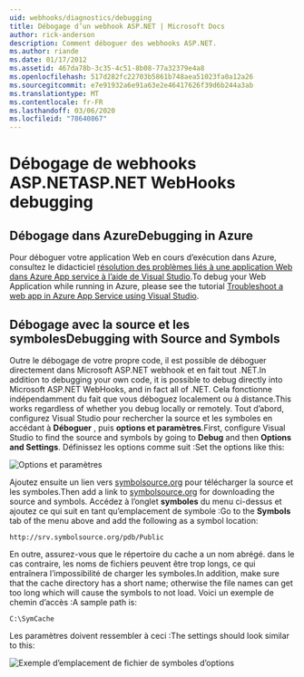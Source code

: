 ```yaml
---
uid: webhooks/diagnostics/debugging
title: Débogage d’un webhook ASP.NET | Microsoft Docs
author: rick-anderson
description: Comment déboguer des webhooks ASP.NET.
ms.author: riande
ms.date: 01/17/2012
ms.assetid: 467da78b-3c35-4c51-8b08-77a32379e4a8
ms.openlocfilehash: 517d282fc22703b5861b748aea51023fa0a12a26
ms.sourcegitcommit: e7e91932a6e91a63e2e46417626f39d6b244a3ab
ms.translationtype: MT
ms.contentlocale: fr-FR
ms.lasthandoff: 03/06/2020
ms.locfileid: "78640867"
---
```

# <a name="aspnet-webhooks-debugging"></a><span data-ttu-id="f5f34-103">Débogage de webhooks ASP.NET</span><span class="sxs-lookup"><span data-stu-id="f5f34-103">ASP.NET WebHooks debugging</span></span>  

## <a name="debugging-in-azure"></a><span data-ttu-id="f5f34-104">Débogage dans Azure</span><span class="sxs-lookup"><span data-stu-id="f5f34-104">Debugging in Azure</span></span>

<span data-ttu-id="f5f34-105">Pour déboguer votre application Web en cours d’exécution dans Azure, consultez le didacticiel [résolution des problèmes liés à une application Web dans Azure App service à l’aide de Visual Studio](https://azure.microsoft.com/documentation/articles/web-sites-dotnet-troubleshoot-visual-studio/#webserverlogs).</span><span class="sxs-lookup"><span data-stu-id="f5f34-105">To debug your Web Application while running in Azure, please see the tutorial [Troubleshoot a web app in Azure App Service using Visual Studio](https://azure.microsoft.com/documentation/articles/web-sites-dotnet-troubleshoot-visual-studio/#webserverlogs).</span></span>

## <a name="debugging-with-source-and-symbols"></a><span data-ttu-id="f5f34-106">Débogage avec la source et les symboles</span><span class="sxs-lookup"><span data-stu-id="f5f34-106">Debugging with Source and Symbols</span></span>

<span data-ttu-id="f5f34-107">Outre le débogage de votre propre code, il est possible de déboguer directement dans Microsoft ASP.NET webhook et en fait tout .NET.</span><span class="sxs-lookup"><span data-stu-id="f5f34-107">In addition to debugging your own code, it is possible to debug directly into Microsoft ASP.NET WebHooks, and in fact all of .NET.</span></span> <span data-ttu-id="f5f34-108">Cela fonctionne indépendamment du fait que vous déboguez localement ou à distance.</span><span class="sxs-lookup"><span data-stu-id="f5f34-108">This works regardless of whether you debug locally or remotely.</span></span> <span data-ttu-id="f5f34-109">Tout d’abord, configurez Visual Studio pour rechercher la source et les symboles en accédant à **Déboguer** , puis **options et paramètres**.</span><span class="sxs-lookup"><span data-stu-id="f5f34-109">First, configure Visual Studio to find the source and symbols by going to **Debug** and then **Options and Settings**.</span></span> <span data-ttu-id="f5f34-110">Définissez les options comme suit :</span><span class="sxs-lookup"><span data-stu-id="f5f34-110">Set the options like this:</span></span>

![Options et paramètres](_static/SourceSymbols.png)

<span data-ttu-id="f5f34-112">Ajoutez ensuite un lien vers [symbolsource.org](http://symbolsource.org) pour télécharger la source et les symboles.</span><span class="sxs-lookup"><span data-stu-id="f5f34-112">Then add a link to [symbolsource.org](http://symbolsource.org) for downloading the source and symbols.</span></span> <span data-ttu-id="f5f34-113">Accédez à l’onglet **symboles** du menu ci-dessus et ajoutez ce qui suit en tant qu’emplacement de symbole :</span><span class="sxs-lookup"><span data-stu-id="f5f34-113">Go to the **Symbols** tab of the menu above and add the following as a symbol location:</span></span>

```
http://srv.symbolsource.org/pdb/Public
```

<span data-ttu-id="f5f34-114">En outre, assurez-vous que le répertoire du cache a un nom abrégé. dans le cas contraire, les noms de fichiers peuvent être trop longs, ce qui entraînera l’impossibilité de charger les symboles.</span><span class="sxs-lookup"><span data-stu-id="f5f34-114">In addition, make sure that the cache directory has a short name; otherwise the file names can get too long which will cause the symbols to not load.</span></span> <span data-ttu-id="f5f34-115">Voici un exemple de chemin d’accès :</span><span class="sxs-lookup"><span data-stu-id="f5f34-115">A sample path is:</span></span>

```
C:\SymCache
```

<span data-ttu-id="f5f34-116">Les paramètres doivent ressembler à ceci :</span><span class="sxs-lookup"><span data-stu-id="f5f34-116">The settings should look similar to this:</span></span>

![Exemple d’emplacement de fichier de symboles d’options](_static/SymSource.png)
